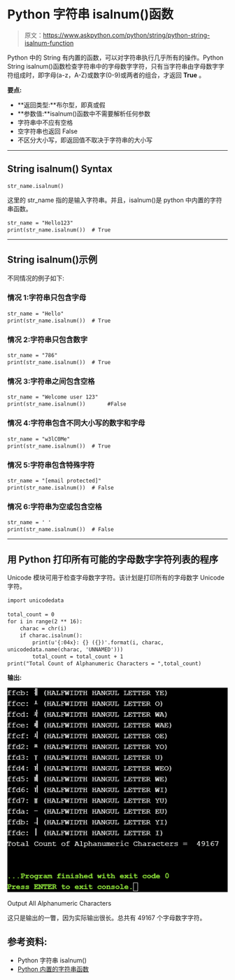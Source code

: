 # Python 字符串 isalnum()函数

> 原文：<https://www.askpython.com/python/string/python-string-isalnum-function>

Python 中的 String 有内置的函数，可以对字符串执行几乎所有的操作。Python String isalnum()函数检查字符串中的字母数字字符，只有当字符串由字母数字字符组成时，即字母(a-z，A-Z)或数字(0-9)或两者的组合，才返回 **True** 。

**要点:**

*   **返回类型:**布尔型，即真或假
*   **参数值:**isalnum()函数中不需要解析任何参数
*   字符串中不应有空格
*   空字符串也返回 False
*   不区分大小写，即返回值不取决于字符串的大小写

* * *

## String isalnum() Syntax

```
str_name.isalnum()

```

这里的 str_name 指的是输入字符串。并且，isalnum()是 python 中内置的字符串函数。

```
str_name = "Hello123"
print(str_name.isalnum())  # True

```

* * *

## String isalnum()示例

不同情况的例子如下:

### 情况 1:字符串只包含字母

```
str_name = "Hello"
print(str_name.isalnum())  # True

```

### 情况 2:字符串只包含数字

```
str_name = "786"
print(str_name.isalnum())  # True

```

### 情况 3:字符串之间包含空格

```
str_name = "Welcome user 123"
print(str_name.isalnum())       #False

```

### 情况 4:字符串包含不同大小写的数字和字母

```
str_name = "w3lC0Me"
print(str_name.isalnum())  # True

```

### 情况 5:字符串包含特殊字符

```
str_name = "[email protected]"
print(str_name.isalnum())  # False

```

### 情况 6:字符串为空或包含空格

```
str_name = ' '
print(str_name.isalnum())  # False

```

* * *

## 用 Python 打印所有可能的字母数字字符列表的程序

Unicode 模块可用于检查字母数字字符。该计划是打印所有的字母数字 Unicode 字符。

```
import unicodedata

total_count = 0
for i in range(2 ** 16):
    charac = chr(i)
    if charac.isalnum():
        print(u'{:04x}: {} ({})'.format(i, charac, unicodedata.name(charac, 'UNNAMED')))
        total_count = total_count + 1
print("Total Count of Alphanumeric Characters = ",total_count)

```

**输出:**

![Output All Alphanumeric Characters](img/840d91d587bdf8b9fbed59611bd7b1b4.png)

Output All Alphanumeric Characters

这只是输出的一瞥，因为实际输出很长。总共有 49167 个字母数字字符。

## 参考资料:

*   Python 字符串 isalnum()
*   [Python 内置的字符串函数](https://docs.python.org/3/library/stdtypes.html)